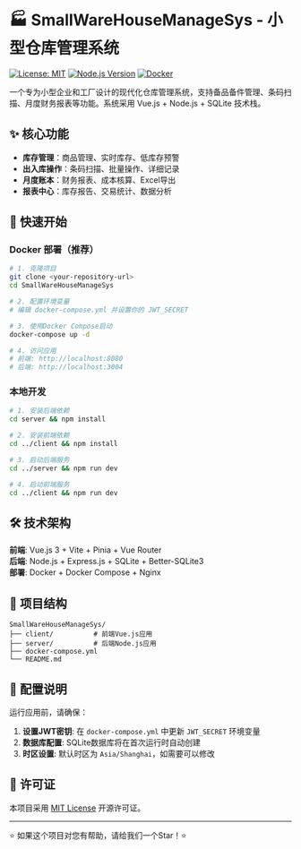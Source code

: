 # 🏭 SmallWareHouseManageSys - 小型仓库管理系统

[![License: MIT](https://img.shields.io/badge/License-MIT-yellow.svg)](https://opensource.org/licenses/MIT)
[![Node.js Version](https://img.shields.io/badge/node-%3E%3D18.0.0-brightgreen)](https://nodejs.org/)
[![Docker](https://img.shields.io/badge/docker-supported-blue)](https://www.docker.com/)

一个专为小型企业和工厂设计的现代化仓库管理系统，支持备品备件管理、条码扫描、月度财务报表等功能。系统采用 Vue.js + Node.js + SQLite 技术栈。

## ✨ 核心功能

- **库存管理**：商品管理、实时库存、低库存预警
- **出入库操作**：条码扫描、批量操作、详细记录
- **月度账本**：财务报表、成本核算、Excel导出
- **报表中心**：库存报告、交易统计、数据分析

## 🚀 快速开始

### Docker 部署（推荐）

```bash
# 1. 克隆项目
git clone <your-repository-url>
cd SmallWareHouseManageSys

# 2. 配置环境变量
# 编辑 docker-compose.yml 并设置你的 JWT_SECRET

# 3. 使用Docker Compose启动
docker-compose up -d

# 4. 访问应用
# 前端: http://localhost:8080
# 后端: http://localhost:3004
```

### 本地开发

```bash
# 1. 安装后端依赖
cd server && npm install

# 2. 安装前端依赖  
cd ../client && npm install

# 3. 启动后端服务
cd ../server && npm run dev

# 4. 启动前端服务
cd ../client && npm run dev
```

## 🛠 技术架构

**前端**: Vue.js 3 + Vite + Pinia + Vue Router  
**后端**: Node.js + Express.js + SQLite + Better-SQLite3  
**部署**: Docker + Docker Compose + Nginx  

## 📁 项目结构

```
SmallWareHouseManageSys/
├── client/          # 前端Vue.js应用
├── server/          # 后端Node.js应用
├── docker-compose.yml
└── README.md
```

## 🔧 配置说明

运行应用前，请确保：

1. **设置JWT密钥**: 在 `docker-compose.yml` 中更新 `JWT_SECRET` 环境变量
2. **数据库配置**: SQLite数据库将在首次运行时自动创建
3. **时区设置**: 默认时区为 `Asia/Shanghai`，如需要可以修改

## 📄 许可证

本项目采用 [MIT License](LICENSE) 开源许可证。

---

⭐ 如果这个项目对您有帮助，请给我们一个Star！⭐